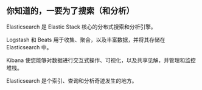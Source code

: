 ## 你知道的，一要为了搜索（和分析）

Elasticsearch 是 Elastic Stack 核心的分布式搜索和分析引擎。

Logstash 和 Beats 用于收集、聚合，以及丰富数据，并将其存储在 Elasticsearch 中。

Kibana 使您能够对数据进行交互式操作、可视化，以及共享见解，并管理和监控堆栈。

Elasticsearch 是个索引、查询和分析奇迹发生的地方。

